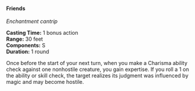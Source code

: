 #### Friends
<!-- markdownlint-disable link-image-reference-definitions -->
[_metadata_:spell_name]:- "Friends"
[_metadata_:spell_level]:- "0"
[_metadata_:spell_school]:- "enchantment"
[_metadata_:ritual]:- "false"
[_metadata_:casting_time_amount]:- "1"
[_metadata_:casting_time_unit]:- "bonus action"
[_metadata_:range]:- "30 feet"
[_metadata_:target]:- "One nonhostile creature"
[_metadata_:components_verbal]:- "false"
[_metadata_:components_somatic]:- "true"
[_metadata_:components_material]:- "false"
[_metadata_:duration]:- "1 round"
[_metadata_:concentration]:- "false"
[_metadata_:compared_to_wotc_srd_5.1]:- "added"
[_metadata_:compared_to_a5e_srd]:- "mechanics_different_wording_different"
<!-- markdownlint-disable-next-line no-emphasis-as-heading -->
_Enchantment cantrip_

**Casting Time:** 1 bonus action \
**Range:** 30 feet \
**Components:** S \
**Duration:** 1 round

Once before the start of your next turn, when you make a Charisma ability check against one nonhostile creature, you gain expertise.
If you roll a 1 on the ability or skill check, the target realizes its judgment was influenced by magic and may become hostile.

